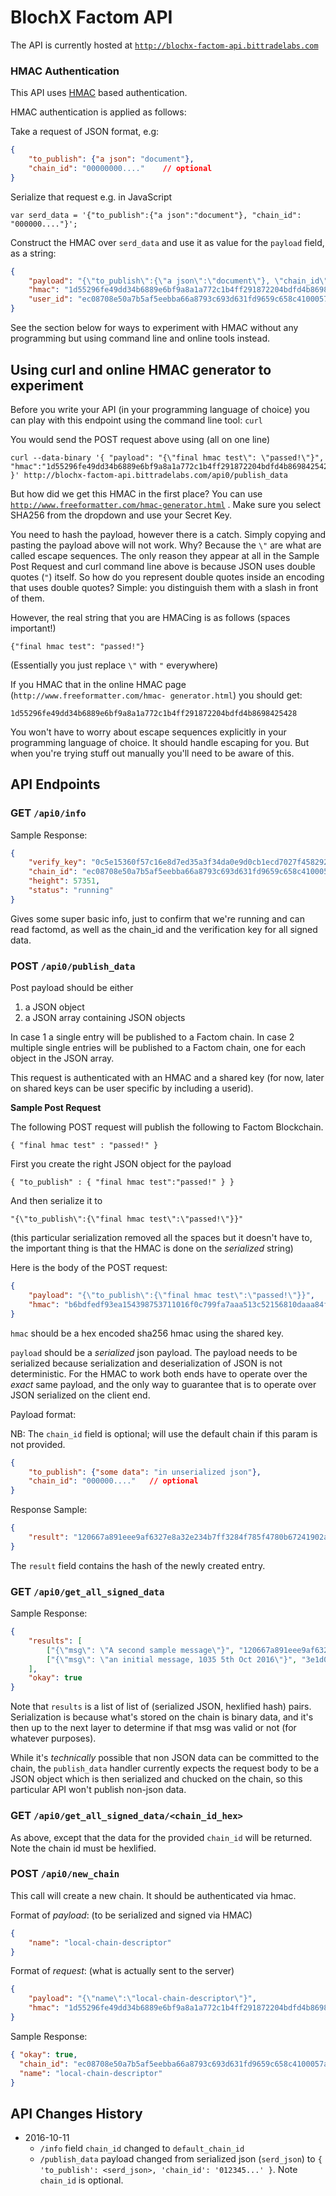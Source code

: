 # BlochX Factom API

The API is currently hosted at [`http://blochx-factom-api.bittradelabs.com`](`http://blochx-factom-api.bittradelabs.com`)

### HMAC Authentication

This API uses [HMAC](https://en.wikipedia.org/wiki/Hash-based_message_authentication_code)
based authentication.

HMAC authentication is applied as follows:

Take a request of JSON format, e.g:

```json
{
    "to_publish": {"a json": "document"},
    "chain_id": "00000000...."    // optional
}
```

Serialize that request e.g. in JavaScript

`var serd_data = '{"to_publish":{"a json":"document"}, "chain_id": "000000...."}';`

Construct the HMAC over `serd_data` and use it as value for the `payload` field, as a string:

```json
{
    "payload": "{\"to_publish\":{\"a json\":\"document\"}, \"chain_id\": \"000000....\"}",
    "hmac": "1d55296fe49dd34b6889e6bf9a8a1a772c1b4ff291872204bdfd4b8698425428",
    "user_id": "ec08708e50a7b5af5eebba66a8793c693d631fd9659c658c4100057ae8151268"  // optional, not currently used
}
```

See the section below for ways to experiment with HMAC without any programming
but using command line and online tools instead.

## Using curl and online HMAC generator to experiment

Before you write your API (in your programming language of choice) you can play with
this endpoint using the command line tool: `curl`

You would send the POST request above using (all on one line)

    curl --data-binary '{ "payload": "{\"final hmac test\": \"passed!\"}",     "hmac":"1d55296fe49dd34b6889e6bf9a8a1a772c1b4ff291872204bdfd4b8698425428" }' http://blochx-factom-api.bittradelabs.com/api0/publish_data

But how did we get this HMAC in the first place? You can use [`http://www.freeformatter.com/hmac-generator.html`](http://www.freeformatter.com/hmac-generator.html) . Make sure you select SHA256 from the dropdown and use your Secret Key.

You need to hash the payload, however there is a catch. Simply copying and
pasting the payload above will not work. Why? Because the `\"` are what are
called escape sequences. The only reason they appear at all in the Sample Post
Request and curl command line above is because JSON uses double quotes (`"`)
itself. So how do you represent double quotes inside an encoding that uses
double quotes? Simple: you distinguish them with a slash in front of them.

However, the real string that you are HMACing is as follows (spaces important!)

    {"final hmac test": "passed!"}

(Essentially you just replace `\"` with `"` everywhere)

If you HMAC that in the online HMAC page (`http://www.freeformatter.com/hmac-
generator.html`) you should get:

    1d55296fe49dd34b6889e6bf9a8a1a772c1b4ff291872204bdfd4b8698425428

You won't have to worry about escape sequences explicitly in your programming
language of choice. It should handle escaping for you. But when you're trying
stuff out manually you'll need to be aware of this.

## API Endpoints

### GET `/api0/info`

Sample Response:

```json
{
    "verify_key": "0c5e15360f57c16e8d7ed35a3f34da0e9d0cb1ecd7027f458292b096eac41aab",
    "chain_id": "ec08708e50a7b5af5eebba66a8793c693d631fd9659c658c4100057ae8151268",
    "height": 57351,
    "status": "running"
}
```

Gives some super basic info, just to confirm that we're running and can read factomd, as well as the chain_id and the verification key for all signed data.

### POST `/api0/publish_data`

Post payload should be either

1. a JSON object
2. a JSON array containing JSON objects

In case 1 a single entry will be published to a Factom chain.
In case 2 multiple single entries will be published to a Factom chain, one
for each object in the JSON array.

This request is authenticated with an HMAC and a shared key (for now, later on shared keys can be user specific by including a userid).

**Sample Post Request**

The following POST request will publish the following to Factom Blockchain.

    { "final hmac test" : "passed!" }

First you create the right JSON object for the payload

    { "to_publish" : { "final hmac test":"passed!" } }

And then serialize it to

    "{\"to_publish\":{\"final hmac test\":\"passed!\"}}"

(this particular serialization removed all the spaces but it doesn't have to,
the important thing is that the HMAC is done on the _serialized_ string)

Here is the body of the POST request:

```json
{
    "payload": "{\"to_publish\":{\"final hmac test\":\"passed!\"}}",
    "hmac": "b6bdfedf93ea154398753711016f0c799fa7aaa513c52156810daaa84ff77110"
}
```

`hmac` should be a hex encoded sha256 hmac using the shared key.

`payload` should be a _serialized_ json payload. The payload needs to be serialized because serialization and deserialization of JSON is not deterministic.
For the HMAC to work both ends have to operate over the _exact_ same payload, and the only way to guarantee that is to operate over JSON serialized on the client end.

Payload format:

NB: The `chain_id` field is optional; will use the default chain if this param is not provided.

```json
{
    "to_publish": {"some data": "in unserialized json"},
    "chain_id": "000000...."   // optional
}
```


Response Sample:

```json
{
    "result": "120667a891eee9af6327e8a32e234b7ff3284f785f4780b67241902ab646f2f8"
}
```

The `result` field contains the hash of the newly created entry.

### GET `/api0/get_all_signed_data`

Sample Response:

```json
{
    "results": [
        ["{\"msg\": \"A second sample message\"}", "120667a891eee9af6327e8a32e234b7ff3284f785f4780b67241902ab646f2f8"],
        ["{\"msg\": \"an initial message, 1035 5th Oct 2016\"}", "3e1d01618cb59afd98109110d120763e93251ce162f736f243325d3543f52271"]
    ],
    "okay": true
}
```

Note that `results` is a list of list of (serialized JSON, hexlified hash) pairs. Serialization is because what's stored on the chain is binary data, and it's then up to the next layer to determine if that msg was valid or not (for whatever purposes).

While it's _technically_ possible that non JSON data can be committed to the chain, the `publish_data` handler currently expects the request body to be a JSON object which is then serialized and chucked on the chain, so this particular API won't publish non-json data.

### GET `/api0/get_all_signed_data/<chain_id_hex>`

As above, except that the data for the provided `chain_id` will be returned. Note the chain id must be hexlified.

### POST `/api0/new_chain`

This call will create a new chain. It should be authenticated via hmac.

Format of _payload_: (to be serialized and signed via HMAC)

```json
{
    "name": "local-chain-descriptor"
}
```

Format of _request_: (what is actually sent to the server)

```json
{
    "payload": "{\"name\":\"local-chain-descriptor\"}",
    "hmac": "1d55296fe49dd34b6889e6bf9a8a1a772c1b4ff291872204bdfd4b8698425428"
}
```

Sample Response:

```json
{ "okay": true,
  "chain_id": "ec08708e50a7b5af5eebba66a8793c693d631fd9659c658c4100057ae8151268",
  "name": "local-chain-descriptor"
}
```


## API Changes History

* 2016-10-11
  * `/info` field `chain_id` changed to `default_chain_id`
  * `/publish_data` payload changed from serialized json (`serd_json`) to `{ 'to_publish': <serd_json>, 'chain_id': '012345...' }`. Note `chain_id` is optional.